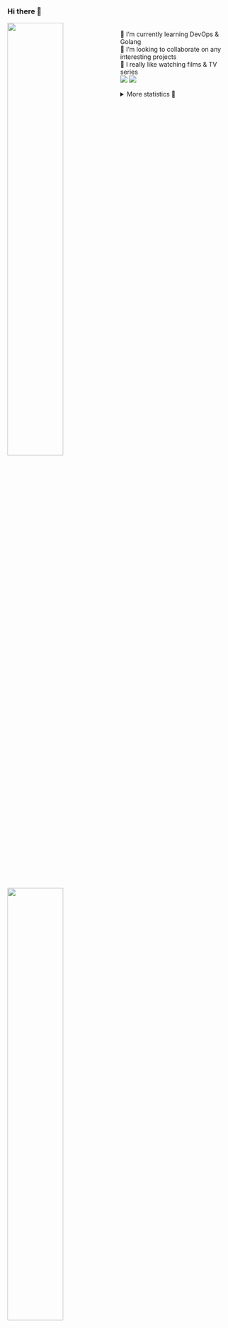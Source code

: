 ### Hi there 👋


[<img align="left" width="50%" src="https://github-readme-stats.vercel.app/api?username=rufusnufus&hide=issues&show_icons=true&count_private=true&theme=transparent&title_color=FF6F40&text_color=FBF9F8&icon_color=F48242&hide_border=true&hide_title=true#gh-dark-mode-only">](https://metrics.lecoq.io/rufusnufus#gh-dark-mode-only)
[<img align="left" width="50%" src="https://github-readme-stats.vercel.app/api?username=rufusnufus&hide=issues&show_icons=true&count_private=true&theme=transparent&title_color=FF6533&text_color=4D4644&icon_color=FF8038&hide_border=true&hide_title=true#gh-light-mode-only">](https://metrics.lecoq.io/rufusnufus#gh-light-mode-only)

<p>
  <br>
  🌱 I’m currently learning DevOps & Golang</br>
  👯 I’m looking to collaborate on any interesting projects</br>
  🎥 I really like watching films & TV series</br>
  <a href="https://linkedin.com/in/rufusnufus"><img src="https://img.shields.io/badge/linkedin-0077B5.svg?style=for-the-badge&logo=linkedin&logoColor=white"/></a>
  <a href="https://t.me/rufusnufus"><img src="https://img.shields.io/badge/-telegram-black?style=for-the-badge&color=blue&logo=telegram"/></a>
</p>

<p text-align="left">
<details>
  <summary>More statistics 👀</summary><br/>

<!--START_SECTION:waka-->
![Code Time](http://img.shields.io/badge/Code%20Time-404%20hrs%2033%20mins-blue)

![Profile Views](http://img.shields.io/badge/Profile%20Views-5-blue)

**I'm an Early 🐤** 

```text
🌞 Morning                5714 commits        █████░░░░░░░░░░░░░░░░░░░░   21.03 % 
🌆 Daytime                15687 commits       ██████████████░░░░░░░░░░░   57.73 % 
🌃 Evening                5033 commits        █████░░░░░░░░░░░░░░░░░░░░   18.52 % 
🌙 Night                  739 commits         █░░░░░░░░░░░░░░░░░░░░░░░░   02.72 % 
```
📅 **I'm Most Productive on Monday** 

```text
Monday                   5525 commits        █████░░░░░░░░░░░░░░░░░░░░   20.33 % 
Tuesday                  5105 commits        █████░░░░░░░░░░░░░░░░░░░░   18.79 % 
Wednesday                5407 commits        █████░░░░░░░░░░░░░░░░░░░░   19.90 % 
Thursday                 4845 commits        ████░░░░░░░░░░░░░░░░░░░░░   17.83 % 
Friday                   4773 commits        ████░░░░░░░░░░░░░░░░░░░░░   17.57 % 
Saturday                 624 commits         █░░░░░░░░░░░░░░░░░░░░░░░░   02.30 % 
Sunday                   894 commits         █░░░░░░░░░░░░░░░░░░░░░░░░   03.29 % 
```


📊 **This Week I Spent My Time On** 

```text
💬 Programming Languages: 
Terraform                5 hrs 29 mins       ██████████████░░░░░░░░░░░   55.14 % 
HCL                      3 hrs               ████████░░░░░░░░░░░░░░░░░   30.20 % 
Other                    24 mins             █░░░░░░░░░░░░░░░░░░░░░░░░   04.11 % 
Ruby                     19 mins             █░░░░░░░░░░░░░░░░░░░░░░░░   03.20 % 
Smarty                   16 mins             █░░░░░░░░░░░░░░░░░░░░░░░░   02.74 % 

🔥 Editors: 
VS Code                  9 hrs 50 mins       █████████████████████████   98.75 % 
iTerm2                   7 mins              ░░░░░░░░░░░░░░░░░░░░░░░░░   01.25 % 
```

**I Mostly Code in Java** 

```text
Python                   19 repos            ███░░░░░░░░░░░░░░░░░░░░░░   12.58 % 
Smarty                   15 repos            ██░░░░░░░░░░░░░░░░░░░░░░░   09.93 % 
HCL                      6 repos             █░░░░░░░░░░░░░░░░░░░░░░░░   03.97 % 
HTML                     4 repos             █░░░░░░░░░░░░░░░░░░░░░░░░   02.65 % 
Mustache                 4 repos             █░░░░░░░░░░░░░░░░░░░░░░░░   02.65 % 
```




 Last Updated on 17/07/2023 01:14:40 UTC
<!--END_SECTION:waka-->

</details>
</p>
